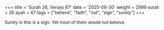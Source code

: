 +++
title = 'Surah 26, Verses 67'
date = '2025-08-30'
weight = 2999
surah = 26
ayah = 67
tags = ["believe", "faith", "not", "sign", "surely"]
+++

Surely in this is a sign. Yet most of them would not believe.